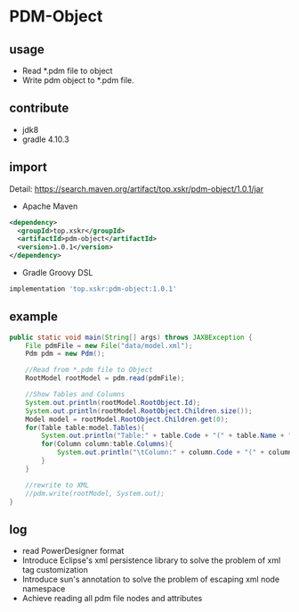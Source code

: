 # PDM-Object

## usage

- Read *.pdm file to object
- Write pdm object to *.pdm file.

## contribute

- jdk8
- gradle 4.10.3

## import

Detail: https://search.maven.org/artifact/top.xskr/pdm-object/1.0.1/jar

- Apache Maven
~~~xml
<dependency>
  <groupId>top.xskr</groupId>
  <artifactId>pdm-object</artifactId>
  <version>1.0.1</version>
</dependency>
~~~ 
- Gradle Groovy DSL
~~~gradle
implementation 'top.xskr:pdm-object:1.0.1'
~~~

## example

~~~java
public static void main(String[] args) throws JAXBException {
    File pdmFile = new File("data/model.xml");
    Pdm pdm = new Pdm();

    //Read from *.pdm file to Object
    RootModel rootModel = pdm.read(pdmFile);

    //Show Tables and Columns
    System.out.println(rootModel.RootObject.Id);
    System.out.println(rootModel.RootObject.Children.size());
    Model model = rootModel.RootObject.Children.get(0);
    for(Table table:model.Tables){
        System.out.println("Table:" + table.Code + "(" + table.Name + ")");
        for(Column column:table.Columns){
            System.out.println("\tColumn:" + column.Code + "(" + column.Name + ")");
        }
    }

    //rewrite to XML
    //pdm.write(rootModel, System.out);
}
~~~

## log

- read PowerDesigner format
- Introduce Eclipse's xml persistence library to solve the problem of xml tag customization
- Introduce sun's annotation to solve the problem of escaping xml node namespace
- Achieve reading all pdm file nodes and attributes
